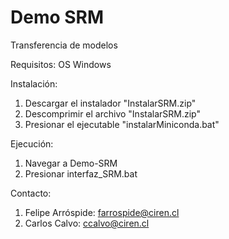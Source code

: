 # Demo SRM
 Transferencia de modelos
 
 Requisitos:
 OS Windows 

 Instalación:
 1. Descargar el instalador "InstalarSRM.zip"
 2. Descomprimir el archivo "InstalarSRM.zip"
 3. Presionar el ejecutable "instalarMiniconda.bat"

 Ejecución:
 1. Navegar a Demo-SRM
 2. Presionar interfaz_SRM.bat

 Contacto:
 1. Felipe Arróspide: farrospide@ciren.cl
 2. Carlos Calvo: ccalvo@ciren.cl
